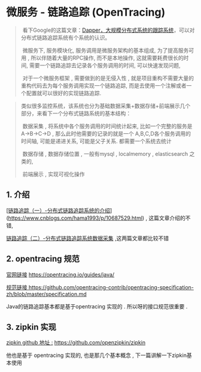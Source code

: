 # 微服务 - 链路追踪 (OpenTracing)

> ​	看下Google的这篇文章：[Dapper，大规模分布式系统的跟踪系统](http://bigbully.github.io/Dapper-translation/)，可以对分布式链路追踪系统有个系统的认识。
>
> ​	微服务下, 服务模块化, 服务调用是微服务架构的基本组成, 为了提高服务可用 , 所以伴随着大量的RPC操作,  而不是本地操作, 这就需要耗费很长的时间, 需要一个链路追踪去记录各个服务调用的时间, 可以快速发现问题, 
>
> ​	对于一个微服务框架 , 需要做到的是无侵入性 , 就是项目重构不需要大量的重构代码去为每个服务调用实现一个链路追踪,  而是去使用一个注解或者一个配置就可以很好的实现链路追踪.



> ​	类似很多监控系统，该系统也分为基础数据采集+数据存储+前端展示几个部分，来看下一个分布式链路系统的基本结构： 
>
> ​	数据采集 , 将系统中各个服务调用的时间统计起来,  比如一个完整的服务是 A->B->C->D , 那么此时他需要的记录的就是一个 A,B,C,D各个服务调用的时间轴, 可能是递进关系, 可能是父子关系. 都需要一个系统去统计
>
> ​	数据存储 , 数据存储位置 , 一般有mysql , localmemory , elasticsearch 之类的, 
>
> ​	前端展示 , 实现可视化操作

## 1. 介绍 

[[链路追踪（一）-分布式链路追踪系统的介绍](https://www.cnblogs.com/hama1993/p/10687529.html)](https://www.cnblogs.com/hama1993/p/10687529.html)  , 这篇文章介绍的不错, 

[链路追踪（二）-分布式链路追踪系统数据采集](https://www.cnblogs.com/hama1993/p/10713747.html)  ,这两篇文章都比较不错



## 2. opentracing 规范

[官网链接](https://opentracing.io/guides/java/)  https://opentracing.io/guides/java/

[规范链接 ](https://github.com/opentracing-contrib/opentracing-specification-zh/blob/master/specification.md)  https://github.com/opentracing-contrib/opentracing-specification-zh/blob/master/specification.md

Java的链路追踪基本都是基于opentracing 实现的 .  所以呀的接口规范很重要 . 



## 3. zipkin 实现

[zipkin github 地址 :](https://github.com/openzipkin/zipkin)  https://github.com/openzipkin/zipkin

他也是基于 opentracing 实现的, 也是那几个基本概念 , 下一篇讲解一下zipkin基本使用

